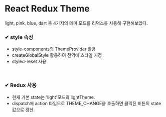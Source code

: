 # React Redux Theme 
light, pink, blue, dart 총 4가지의 테마 모드를 리덕스를 사용해 구현해보았다.

### ✔ style 속성   
- style-components의 ThemeProvider 활용   
- createGlobalStyle 활용하여 전역에 스타일 지정   
- styled-reset 사용   
<br />   


### ✔ Redux 사용   
- 현재 기본 state는 'light'모드의 lightTheme.
- dispatch에 action 타입으로 THEME_CHANGE을 호출하면 클릭된 버튼의 state값으로 갱신.   
